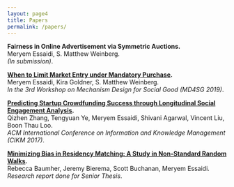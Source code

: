 ```yaml
--- 
layout: page4 
title: Papers
permalink: /papers/ 
--- 
```


**Fairness in Online Advertisement via Symmetric Auctions.** 
<br /> Meryem Essaidi, S. Matthew Weinberg. 
<br/> *(In submission)*.


**[When to Limit Market Entry under Mandatory Purchase](https://arxiv.org/abs/2002.06326).** 
<br /> Meryem Essaidi, Kira Goldner, S. Matthew Weinberg. 
<br/> *In the 3rd Workshop on Mechanism Design for Social Good (MD4SG 2019)*.


**[Predicting Startup Crowdfunding Success through Longitudinal Social Engagement Analysis](http://www.cis.upenn.edu/~qizhen/cikm17-zhang.pdf).** 
<br /> Qizhen Zhang, Tengyuan Ye, Meryem Essaidi, Shivani Agarwal, Vincent Liu, Boon Thau Loo. 
<br/> *ACM International Conference on Information and Knowledge Management (CIKM 2017)*.


**[Minimizing Bias in Residency Matching: A Study in Non-Standard Random Walks](http://www.seas.upenn.edu/~cse400/CSE400_2015_2016/reports/report_7.pdf).** 
<br/> Rebecca Baumher, Jeremy Bierema, Scott Buchanan, Meryem Essaidi. 
<br/> *Research report done for Senior Thesis*.
